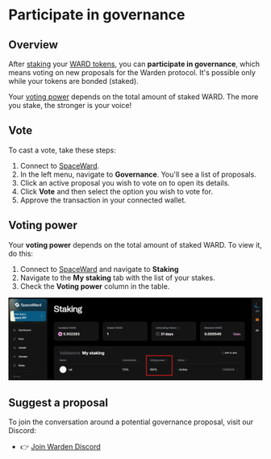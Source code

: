 ﻿---
sidebar_position: 11
---

# Participate in governance

## Overview

After [staking](stake-ward) your [WARD tokens](https://docs.wardenprotocol.org/tokens/ward-token/ward), you can **participate in governance**, which means voting on new proposals for the Warden protocol. It's possible only while your tokens are bonded (staked).

Your [voting power](#voting-power) depends on the total amount of staked WARD. The more you stake, the stronger is your voice!

## Vote

To cast a vote, take these steps:

1. Connect to [SpaceWard](https://spaceward.buenavista.wardenprotocol.org).
2. In the left menu, navigate to **Governance**. You'll see a list of proposals.
4. Click an active proposal you wish to vote on to open its details.
5. Click **Vote** and then select the option you wish to vote for.
6. Approve the transaction in your connected wallet.

## Voting power

Your **voting power** depends on the total amount of staked WARD. To view it, do this:

1. Connect to [SpaceWard](https://spaceward.buenavista.wardenprotocol.org) and navigate to **Staking**
2. Navigate to the **My staking** tab with the list of your stakes.
3. Check the **Voting power** column in the table.

![View your voting power](../../static/img/voting-power.png)

## Suggest a proposal

To join the conversation around a potential governance proposal, visit our Discord:  

- 👉 [Join Warden Discord](https://discord.com/invite/wardenprotocol)